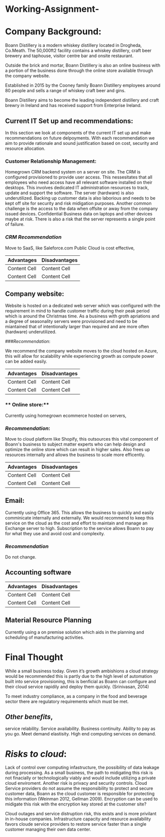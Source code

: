 # Working-Assignment-

# **Company Background:** 

Boann Distillery is a modern whiskey distillery located in Drogheda, Co.Meath. The 50,000ft2 facility contains a whiskey distillery, craft beer brewery and taphouse, visitor centre bar and onsite restaurant. 

Outside the brick and mortar, Boann Distillery is also an online business with a portion of the business done through the online store available through the company website. 

Established in 2015 by the Cooney family Boann Distillery employees around 80 people and sells a range of whiskey craft beer and gins. 

Boann Distillery aims to become the leading independent distillery and craft brewry in Ireland and has received support from Enterprise Ireland. 

## **Current IT Set up and recommendations:** 

In this section we look at components of the current IT set up and make recommendations on future delpoyments. With each recommendation we aim to provide rationale and sound justification based on cost, security and resource allocation. 

### **Customer Relationship Management**: 

Homegrown CRM backend system on a server on site. The CRM is configured provisioned to provide user access. This nessesitates that all employees who need access have all relevant software installed on their desktops. This involves dedicated IT administration resources to track, update and support the software. The server (hardware) is also underutilized. Backing up customer data is also laborious and needs to be kept off site for security and risk midigation purposes. Another common challenge is the access to the data when offsite or away from the company issued devices. Confidential Business data on laptops and other devices maybe at risk. There is also a risk that the server represents a single point of failure. 

### *CRM Recommendation* 

Move to SaaS, like Saleforce.com Public Cloud is cost effective, 

Advantages  | Disadvantages
------------- | -------------
Content Cell  | Content Cell
Content Cell  | Content Cell

## **Company website:** 

Website is hosted on a dedicated web server which was configured with the requirement in mind to handle customer traffic during their peak period which is around the Christmas time. As a business with groth apriations and a degree of seasonality servers were provisioned and need to be miantained that of intentionally larger than required and are more often (hardware) underutilized. 

###*Recommendation*: 

We recommend the company website moves to the cloud hosted on Azure, this will allow for scalability while experiencing growth as compute power can be added easily. 

Advantages  | Disadvantages 
------------- | -------------
Content Cell  | Content Cell
Content Cell  | Content Cell

### ** Online store:**

Currently using homegrown ecommerce hosted on servers, 

### *Recommendation*: 

Move to cloud platform like Shopify, this outsources this vital component of Boann's business to subject matter experts who can help design and optimize the online store which can result in higher sales. Also frees up resources internally and allows the business to scale more efficently. 

Advantages  | Disadvantages 
------------- | -------------
Content Cell  | Content Cell
Content Cell  | Content Cell

## **Email:** 

Currently using Office 365. This allows the business to quickly and easily comminicate internally and externally. We would recommend to keep this service on the cloud as the cost and effort to maintain and manage an Exchange server to high. Subscription to the service allows Boann to pay for what they use and avoid cost and complexity. 

### *Recommendation* 

Do not change.

## **Accounting software**

Advantages   | Disadvantages 
------------- | -------------
Content Cell  | Content Cell
Content Cell  | Content Cell

## **Material Resource Planning** 

Currently using a on premise solution which aids in the planning and scheduling of manufacturing activities. 

# **Final Thought** 

While a small business today. Given it’s growth ambishions a cloud strategy would be recommended this is partly due to the high level of automation built into service provisioning, this is benficial as Boann can configure and their cloud service rapidily and deploy them quickly. (Srinivasan, 2014)

To meet industry compliance, as a company in the food and beverage sector there are regulatory requirements which must be met. 

## *Other benefits*, 

service relability. Service availability. Business continuity. Ability to pay as you go. Meet demand elastisity. High end computing services on demand. 

# *Risks to cloud*: 

Lack of control over computing infastructure, the possibility of data leakage during processing. As a small business, the path to midigating this risk is not finacially or technologically viably and would include utilizing a private cloud enviroment. Another risk is privacy and security controls. Cloud Service providers do not assume the responsibility to protect and secure customer data, Boann as the cloud customer is responsible for protecting this information (Weinman 2012, Gellman 2009). Encryption can be used to midigate this risk with the encryption key stored at the customer site?

Cloud outages and service distruption risk, this exists and is more privilant in in-house companies. Infrastructure capacity and resource availability favors cloude service providers to restore service faster than a single customer managing their own data center. 

